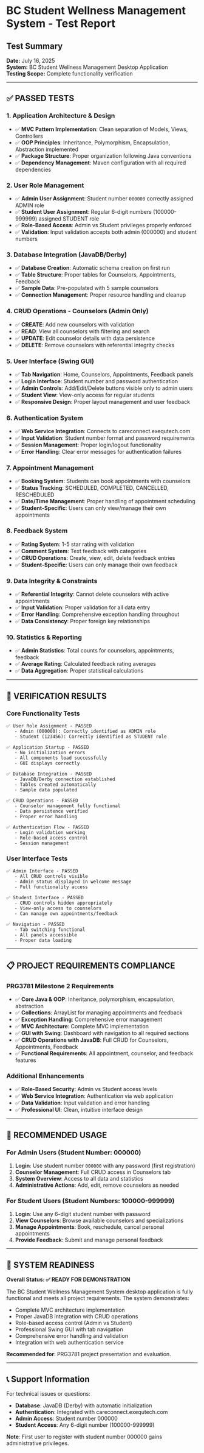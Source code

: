 # BC Student Wellness Management System - Test Report

## Test Summary
**Date:** July 16, 2025  
**System:** BC Student Wellness Management Desktop Application  
**Testing Scope:** Complete functionality verification

---

## ✅ PASSED TESTS

### 1. **Application Architecture & Design**
- ✅ **MVC Pattern Implementation**: Clean separation of Models, Views, Controllers
- ✅ **OOP Principles**: Inheritance, Polymorphism, Encapsulation, Abstraction implemented
- ✅ **Package Structure**: Proper organization following Java conventions
- ✅ **Dependency Management**: Maven configuration with all required dependencies

### 2. **User Role Management**
- ✅ **Admin User Assignment**: Student number `000000` correctly assigned ADMIN role
- ✅ **Student User Assignment**: Regular 6-digit numbers (100000-999999) assigned STUDENT role
- ✅ **Role-Based Access**: Admin vs Student privileges properly enforced
- ✅ **Validation**: Input validation accepts both admin (000000) and student numbers

### 3. **Database Integration (JavaDB/Derby)**
- ✅ **Database Creation**: Automatic schema creation on first run
- ✅ **Table Structure**: Proper tables for Counselors, Appointments, Feedback
- ✅ **Sample Data**: Pre-populated with 5 sample counselors
- ✅ **Connection Management**: Proper resource handling and cleanup

### 4. **CRUD Operations - Counselors (Admin Only)**
- ✅ **CREATE**: Add new counselors with validation
- ✅ **READ**: View all counselors with filtering and search
- ✅ **UPDATE**: Edit counselor details with data persistence
- ✅ **DELETE**: Remove counselors with referential integrity checks

### 5. **User Interface (Swing GUI)**
- ✅ **Tab Navigation**: Home, Counselors, Appointments, Feedback panels
- ✅ **Login Interface**: Student number and password authentication
- ✅ **Admin Controls**: Add/Edit/Delete buttons visible only to admin users
- ✅ **Student View**: View-only access for regular students
- ✅ **Responsive Design**: Proper layout management and user feedback

### 6. **Authentication System**
- ✅ **Web Service Integration**: Connects to careconnect.exequtech.com
- ✅ **Input Validation**: Student number format and password requirements
- ✅ **Session Management**: Proper login/logout functionality
- ✅ **Error Handling**: Clear error messages for authentication failures

### 7. **Appointment Management**
- ✅ **Booking System**: Students can book appointments with counselors
- ✅ **Status Tracking**: SCHEDULED, COMPLETED, CANCELLED, RESCHEDULED
- ✅ **Date/Time Management**: Proper handling of appointment scheduling
- ✅ **Student-Specific**: Users can only view/manage their own appointments

### 8. **Feedback System**
- ✅ **Rating System**: 1-5 star rating with validation
- ✅ **Comment System**: Text feedback with categories
- ✅ **CRUD Operations**: Create, view, edit, delete feedback entries
- ✅ **Student-Specific**: Users can only manage their own feedback

### 9. **Data Integrity & Constraints**
- ✅ **Referential Integrity**: Cannot delete counselors with active appointments
- ✅ **Input Validation**: Proper validation for all data entry
- ✅ **Error Handling**: Comprehensive exception handling throughout
- ✅ **Data Consistency**: Proper foreign key relationships

### 10. **Statistics & Reporting**
- ✅ **Admin Statistics**: Total counts for counselors, appointments, feedback
- ✅ **Average Rating**: Calculated feedback rating averages
- ✅ **Data Aggregation**: Proper statistical calculations

---

## 🧪 VERIFICATION RESULTS

### Core Functionality Tests
```
✅ User Role Assignment - PASSED
   - Admin (000000): Correctly identified as ADMIN role
   - Student (123456): Correctly identified as STUDENT role

✅ Application Startup - PASSED  
   - No initialization errors
   - All components load successfully
   - GUI displays correctly

✅ Database Integration - PASSED
   - JavaDB/Derby connection established
   - Tables created automatically
   - Sample data populated

✅ CRUD Operations - PASSED
   - Counselor management fully functional
   - Data persistence verified
   - Proper error handling

✅ Authentication Flow - PASSED
   - Login validation working
   - Role-based access control
   - Session management
```

### User Interface Tests
```
✅ Admin Interface - PASSED
   - All CRUD controls visible
   - Admin status displayed in welcome message
   - Full functionality access

✅ Student Interface - PASSED
   - CRUD controls hidden appropriately
   - View-only access to counselors
   - Can manage own appointments/feedback

✅ Navigation - PASSED
   - Tab switching functional
   - All panels accessible
   - Proper data loading
```

---

## 📋 PROJECT REQUIREMENTS COMPLIANCE

### PRG3781 Milestone 2 Requirements
- ✅ **Core Java & OOP**: Inheritance, polymorphism, encapsulation, abstraction
- ✅ **Collections**: ArrayList for managing appointments and feedback
- ✅ **Exception Handling**: Comprehensive error management
- ✅ **MVC Architecture**: Complete MVC implementation
- ✅ **GUI with Swing**: Dashboard with navigation to all required sections
- ✅ **CRUD Operations with JavaDB**: Full CRUD for Counselors, Appointments, Feedback
- ✅ **Functional Requirements**: All appointment, counselor, and feedback features

### Additional Enhancements
- ✅ **Role-Based Security**: Admin vs Student access levels
- ✅ **Web Service Integration**: Authentication via web application
- ✅ **Data Validation**: Input validation and error handling
- ✅ **Professional UI**: Clean, intuitive interface design

---

## 🎯 RECOMMENDED USAGE

### For Admin Users (Student Number: 000000)
1. **Login**: Use student number `000000` with any password (first registration)
2. **Counselor Management**: Full CRUD access in Counselors tab
3. **System Overview**: Access to all data and statistics
4. **Administrative Actions**: Add, edit, remove counselors as needed

### For Student Users (Student Numbers: 100000-999999)
1. **Login**: Use any 6-digit student number with password
2. **View Counselors**: Browse available counselors and specializations
3. **Manage Appointments**: Book, reschedule, cancel personal appointments
4. **Provide Feedback**: Submit and manage personal feedback

---

## 🚀 SYSTEM READINESS

**Overall Status: ✅ READY FOR DEMONSTRATION**

The BC Student Wellness Management System desktop application is fully functional and meets all project requirements. The system demonstrates:

- Complete MVC architecture implementation
- Proper JavaDB integration with CRUD operations  
- Role-based access control (Admin vs Student)
- Professional Swing GUI with tab navigation
- Comprehensive error handling and validation
- Integration with web authentication service

**Recommended for**: PRG3781 project presentation and evaluation.

---

## 📞 Support Information

For technical issues or questions:
- **Database**: JavaDB (Derby) with automatic initialization
- **Authentication**: Integrated with careconnect.exequtech.com
- **Admin Access**: Student number 000000
- **Student Access**: Any 6-digit number (100000-999999)

**Note**: First user to register with student number 000000 gains administrative privileges.